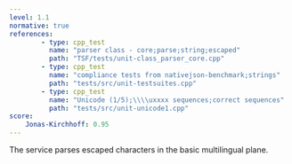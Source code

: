 ```yaml
---
level: 1.1
normative: true
references:
        - type: cpp_test
          name: "parser class - core;parse;string;escaped"
          path: "TSF/tests/unit-class_parser_core.cpp"
        - type: cpp_test
          name: "compliance tests from nativejson-benchmark;strings"
          path: "tests/src/unit-testsuites.cpp"
        - type: cpp_test
          name: "Unicode (1/5);\\\\uxxxx sequences;correct sequences"
          path: "tests/src/unit-unicode1.cpp"
score:
    Jonas-Kirchhoff: 0.95
---
```


The service parses escaped characters in the basic multilingual plane.